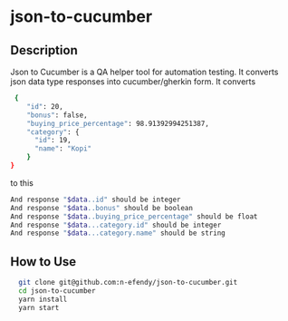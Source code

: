 # json-to-cucumber

## Description

Json to Cucumber is a QA helper tool for automation testing. It converts json data type responses into cucumber/gherkin form.
It converts
```bash
 {
    "id": 20,
    "bonus": false,
    "buying_price_percentage": 98.91392994251387,
    "category": {
      "id": 19,
      "name": "Kopi"
    }
}
```
to this
```bash
And response "$data..id" should be integer
And response "$data..bonus" should be boolean
And response "$data..buying_price_percentage" should be float
And response "$data...category.id" should be integer
And response "$data...category.name" should be string

```

## How to Use
```bash
  git clone git@github.com:n-efendy/json-to-cucumber.git
  cd json-to-cucumber
  yarn install
  yarn start
```
